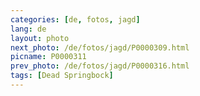 ```yaml
---
categories: [de, fotos, jagd]
lang: de
layout: photo
next_photo: /de/fotos/jagd/P0000309.html
picname: P0000311
prev_photo: /de/fotos/jagd/P0000316.html
tags: [Dead Springbock]
---
```

